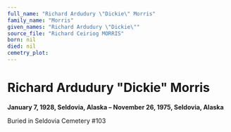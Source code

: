 ```yaml
---
full_name: "Richard Ardudury \"Dickie\" Morris"
family_name: "Morris"
given_names: "Richard Ardudury \"Dickie\""
source_file: "Richard Ceiriog MORRIS"
born: nil
died: nil
cemetry_plot: 
---
```

# Richard Ardudury "Dickie" Morris

**January 7, 1928, Seldovia, Alaska – November 26, 1975, Seldovia,
Alaska**

Buried in Seldovia Cemetery \#103

